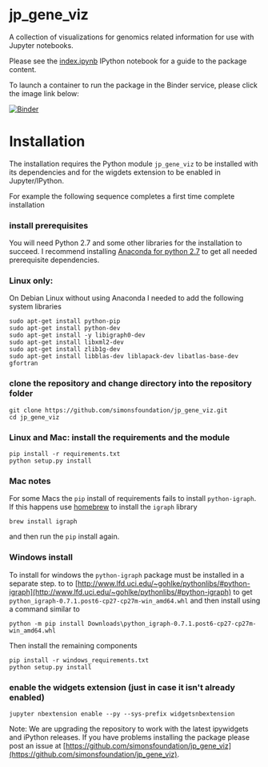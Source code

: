 # jp_gene_viz

A collection of visualizations for genomics related information for use with Jupyter notebooks.

Please see the [index.ipynb](index.ipynb) IPython notebook for
a guide to the package content.

To launch a container to run the package in the Binder service, please
click the image link below:

[![Binder](http://mybinder.org/badge.svg)](http://mybinder.org/repo/simonsfoundation/jp_gene_viz)

# Installation

The installation requires the Python module `jp_gene_viz` to be installed with its
dependencies and for the wigdets extension to be enabled in Jupyter/IPython.

For example the following sequence completes a first time complete installation

### install prerequisites

You will need Python 2.7 and some other libraries for the installation
to succeed.  I recommend installing 
[Anaconda for python 2.7](https://www.continuum.io/downloads) to get all
needed prerequisite dependencies.

### Linux only:

On Debian Linux without using Anaconda I needed to add the following system
libraries

```
sudo apt-get install python-pip
sudo apt-get install python-dev
sudo apt-get install -y libigraph0-dev 
sudo apt-get install libxml2-dev
sudo apt-get install zlib1g-dev
sudo apt-get install libblas-dev liblapack-dev libatlas-base-dev gfortran
```

### clone the repository and change directory into the repository folder

```
git clone https://github.com/simonsfoundation/jp_gene_viz.git
cd jp_gene_viz
```

### Linux and Mac: install the requirements and the module
```
pip install -r requirements.txt
python setup.py install
```

### Mac notes

For some Macs the `pip` install of requirements fails to install `python-igraph`.
If this happens use [homebrew](https://brew.sh/) to install the `igraph` library
```
brew install igraph
```
and then run the `pip` install again.

### Windows install

To install for windows the `python-igraph` package must be installed in a separate step.
to to [http://www.lfd.uci.edu/~gohlke/pythonlibs/#python-igraph](http://www.lfd.uci.edu/~gohlke/pythonlibs/#python-igraph) to get
`python_igraph‑0.7.1.post6‑cp27‑cp27m‑win_amd64.whl` and then install using a command
similar to

```
python -m pip install Downloads\python_igraph-0.7.1.post6-cp27-cp27m-win_amd64.whl
```

Then install the remaining components

```
pip install -r windows_requirements.txt 
python setup.py install
```

### enable the widgets extension (just in case it isn't already enabled)
```
jupyter nbextension enable --py --sys-prefix widgetsnbextension
```

Note: We are upgrading the repository to work with the latest ipywidgets and iPython
releases.  If you have problems installing the package please post an issue at
[https://github.com/simonsfoundation/jp_gene_viz](https://github.com/simonsfoundation/jp_gene_viz).

